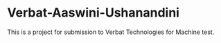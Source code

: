 # Verbat-Aaswini-Ushanandini
This is a project for submission to Verbat Technologies for Machine test.
